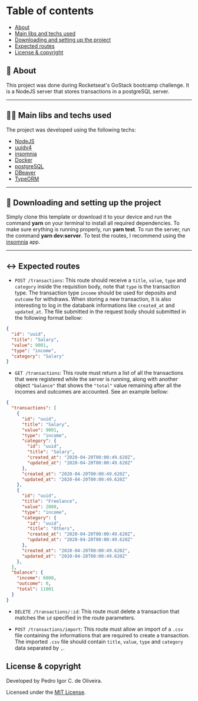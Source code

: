 # Table of contents
- [About](#-about)
- [Main libs and techs used](#-main-libs-and-techs-used)
- [Downloading and setting up the project](#-downloading-and-setting-up-the-project)
- [Expected routes](#-expected-routes)
- [License & copyright](#license--copyright)

## 📄 About

This project was done during Rocketseat's GoStack bootcamp challenge. It is a NodeJS server that stores transactions in a postgreSQL server.

---

## 👨‍💻 Main libs and techs used

The project was developed using the following techs:

- [NodeJS](https://nodejs.org/en/)
- [uuidv4](https://www.npmjs.com/package/uuidv4)
- [insomnia](https://insomnia.rest/)
- [Docker](https://www.docker.com/)
- [postgreSQL](https://www.postgresql.org/)
- [DBeaver](https://dbeaver.io/)
- [TypeORM](https://typeorm.io/#/)

---

## 🔧 Downloading and setting up the project

Simply clone this template or download it to your device and run the command **yarn** on your terminal to install all required dependencies.
To make sure erything is running properly, run **yarn test**.
To run the server, run the command **yarn dev:server**.
To test the routes, I recommend using the [insomnia](https://insomnia.rest/) app.

---

## ↔ Expected routes

- `POST /transactions`: This route should receive a `title`, `value`, `type` and `category` inside the requistion body, note that `type` is the transaction type. The transaction type `income` should be used for deposits and `outcome` for withdraws. When storing a new transaction, it is also interesting to log in the databank informations like `created_at` and `updated_at`. The file submitted in the request body should submitted in the following format bellow:

```json
{
  "id": "uuid",
  "title": "Salary",
  "value": 9001,
  "type": "income",
  "category": "Salary"
}
```

- `GET /transactions`: This route must return a list of all the transactions that were registered while the server is running, along with another object `"balance"` that shows the `"total"` value remaining after all the incomes and outcomes are accounted. See an example bellow:


```json
{
  "transactions": [
    {
      "id": "uuid",
      "title": "Salary",
      "value": 9001,
      "type": "income",
      "category": {
        "id": "uuid",
        "title": "Salary",
        "created_at": "2020-04-20T00:00:49.620Z",
        "updated_at": "2020-04-20T00:00:49.620Z"
      },
      "created_at": "2020-04-20T00:00:49.620Z",
      "updated_at": "2020-04-20T00:00:49.620Z"
    },
    {
      "id": "uuid",
      "title": "Freelance",
      "value": 2000,
      "type": "income",
      "category": {
        "id": "uuid",
        "title": "Others",
        "created_at": "2020-04-20T00:00:49.620Z",
        "updated_at": "2020-04-20T00:00:49.620Z"
      },
      "created_at": "2020-04-20T00:00:49.620Z",
      "updated_at": "2020-04-20T00:00:49.620Z"
    },
  ],
  "balance": {
    "income": 6000,
    "outcome": 0,
    "total": 11001
  }
}
```

- `DELETE /transactions/:id`: This route must delete a transaction that matches the `id` specified in the route parameters.

- `POST /transactions/import`: This route must allow an import of a `.csv` file containing the informations that are required to create a transaction. The imported `.csv` file should contain `title`, `value`, `type` and `category` data separated by `,`.

## License & copyright

Developed by Pedro Igor C. de Oliveira.

Licensed under the [MIT License](LICENSE).
